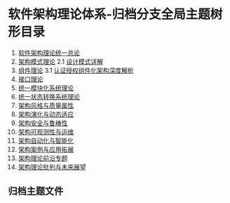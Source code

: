 # 软件架构理论体系-归档分支全局主题树形目录

1. [软件架构理论统一总论](../00-软件架构理论统一总论.md)
2. [架构模式理论](../01-架构模式理论.md)
   2.1 [设计模式详解](../01a-设计模式详解.md)
3. [组件理论](../02-组件理论.md)
   3.1 [认证授权组件化架构深度解析](../02a-认证授权组件化架构深度解析.md)
4. [接口理论](../03-接口理论.md)
5. [统一模块化系统理论](../04-统一模块化系统理论.md)
6. [统一状态转换系统理论](../05-统一状态转换系统理论.md)
7. [架构风格与质量属性](../06-架构风格与质量属性.md)
8. [架构演化与动态适应](../07-架构演化与动态适应.md)
9. [架构安全与鲁棒性](../08-架构安全与鲁棒性.md)
10. [架构可观测性与运维](../09-架构可观测性与运维.md)
11. [架构自动化与智能化](../10-架构自动化与智能化.md)
12. [架构案例与应用拓展](../11-架构案例与应用拓展.md)
13. [架构理论前沿专题](../12-架构理论前沿专题.md)
14. [架构理论批判与未来展望](../13-架构理论批判与未来展望.md)

## 归档主题文件
